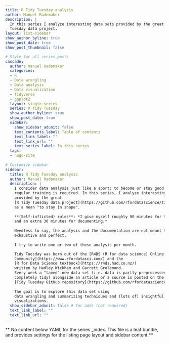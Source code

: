 ```yaml
---
title: R Tidy Tuesday analysis
author: Manuel Rademaker
description: |
  In this series I analyze interesting data sets provided by the great R Tidy
  Tuesday data project.
layout: list-sidebar
show_author_byline: true
show_post_date: true
show_post_thumbnail: false

# Style for all series posts
cascade:
  author: Manuel Rademaker
  categories:
  - R
  - Data wrangling
  - Data analysis
  - Data visualization
  - Tidyverse
  - ggplot2
  layout: single-series
  series: R Tidy Tuesday
  show_author_byline: true
  show_post_date: true
  sidebar:
    show_sidebar_adunit: false
    text_contents_label: Table of contents
    text_link_label: ""
    text_link_url: ""
    text_series_label: In this series
  tags:
  - hugo-site
  
# Customize sidebar
sidebar:
  title: R Tidy Tuesday analysis
  author: Manuel Rademaker
  description: |
    I consider data analysis just like a sport: to become or stay good at it, 
    regular training is required. In this series, I analyze interesting data sets 
    provided by the great 
    [R Tidy Tuesday data project](https://github.com/rfordatascience/tidytuesday) 
    as a mean "to stay in shape".
  
    **(Self-inflicted) rules**: *I give myself roughly 90 minutes for the analysis
    and an extra 30 minutes for documenting.* 
    
    Needless to say, the analysis and the documentation are not meant to be 
    exhaustive and perfect. 
    
    I try to write one or two of these analysis per month.

    Tidy Tuesday was born out of the [R4DS (R for data science) Online Learning
    Community](https://www.rfordatasci.com/) and the 
    [R for Data Science textbook](https://r4ds.had.co.nz/)
    written by Hadley Wickham and Garrett Grolemund. 
    Every week a "tamed" new data set (i.e. data is partly preprocessed but not 
    completely tidy) alongside an article or a source is posted on the
    [Tidy Tuesday GitHub repository](https://github.com/rfordatascience/tidytuesday). 
    
    The goal is to explore this data set using
    data wrangling and summarizing techniques and (lots of) insightful
    visualizations.
  show_sidebar_adunit: false # for adds (not required)
  text_link_label: ""
  text_link_url: ""
---
```


** No content below YAML for the series _index. This file is a leaf bundle, and provides settings for the listing page layout and sidebar content.**